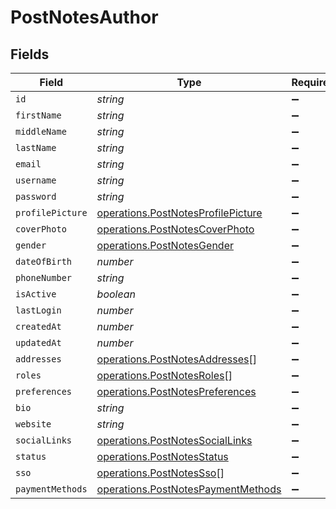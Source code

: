 # PostNotesAuthor


## Fields

| Field                                                                                    | Type                                                                                     | Required                                                                                 | Description                                                                              |
| ---------------------------------------------------------------------------------------- | ---------------------------------------------------------------------------------------- | ---------------------------------------------------------------------------------------- | ---------------------------------------------------------------------------------------- |
| `id`                                                                                     | *string*                                                                                 | :heavy_minus_sign:                                                                       | N/A                                                                                      |
| `firstName`                                                                              | *string*                                                                                 | :heavy_minus_sign:                                                                       | N/A                                                                                      |
| `middleName`                                                                             | *string*                                                                                 | :heavy_minus_sign:                                                                       | N/A                                                                                      |
| `lastName`                                                                               | *string*                                                                                 | :heavy_minus_sign:                                                                       | N/A                                                                                      |
| `email`                                                                                  | *string*                                                                                 | :heavy_minus_sign:                                                                       | N/A                                                                                      |
| `username`                                                                               | *string*                                                                                 | :heavy_minus_sign:                                                                       | N/A                                                                                      |
| `password`                                                                               | *string*                                                                                 | :heavy_minus_sign:                                                                       | N/A                                                                                      |
| `profilePicture`                                                                         | [operations.PostNotesProfilePicture](../../models/operations/postnotesprofilepicture.md) | :heavy_minus_sign:                                                                       | N/A                                                                                      |
| `coverPhoto`                                                                             | [operations.PostNotesCoverPhoto](../../models/operations/postnotescoverphoto.md)         | :heavy_minus_sign:                                                                       | N/A                                                                                      |
| `gender`                                                                                 | [operations.PostNotesGender](../../models/operations/postnotesgender.md)                 | :heavy_minus_sign:                                                                       | N/A                                                                                      |
| `dateOfBirth`                                                                            | *number*                                                                                 | :heavy_minus_sign:                                                                       | N/A                                                                                      |
| `phoneNumber`                                                                            | *string*                                                                                 | :heavy_minus_sign:                                                                       | N/A                                                                                      |
| `isActive`                                                                               | *boolean*                                                                                | :heavy_minus_sign:                                                                       | N/A                                                                                      |
| `lastLogin`                                                                              | *number*                                                                                 | :heavy_minus_sign:                                                                       | N/A                                                                                      |
| `createdAt`                                                                              | *number*                                                                                 | :heavy_minus_sign:                                                                       | N/A                                                                                      |
| `updatedAt`                                                                              | *number*                                                                                 | :heavy_minus_sign:                                                                       | N/A                                                                                      |
| `addresses`                                                                              | [operations.PostNotesAddresses](../../models/operations/postnotesaddresses.md)[]         | :heavy_minus_sign:                                                                       | N/A                                                                                      |
| `roles`                                                                                  | [operations.PostNotesRoles](../../models/operations/postnotesroles.md)[]                 | :heavy_minus_sign:                                                                       | N/A                                                                                      |
| `preferences`                                                                            | [operations.PostNotesPreferences](../../models/operations/postnotespreferences.md)       | :heavy_minus_sign:                                                                       | N/A                                                                                      |
| `bio`                                                                                    | *string*                                                                                 | :heavy_minus_sign:                                                                       | N/A                                                                                      |
| `website`                                                                                | *string*                                                                                 | :heavy_minus_sign:                                                                       | N/A                                                                                      |
| `socialLinks`                                                                            | [operations.PostNotesSocialLinks](../../models/operations/postnotessociallinks.md)       | :heavy_minus_sign:                                                                       | N/A                                                                                      |
| `status`                                                                                 | [operations.PostNotesStatus](../../models/operations/postnotesstatus.md)                 | :heavy_minus_sign:                                                                       | N/A                                                                                      |
| `sso`                                                                                    | [operations.PostNotesSso](../../models/operations/postnotessso.md)[]                     | :heavy_minus_sign:                                                                       | N/A                                                                                      |
| `paymentMethods`                                                                         | [operations.PostNotesPaymentMethods](../../models/operations/postnotespaymentmethods.md) | :heavy_minus_sign:                                                                       | N/A                                                                                      |